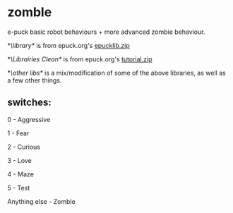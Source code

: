 zomble
======

e-puck basic robot behaviours + more advanced zombie behaviour.

**\library\**  is from epuck.org's [epucklib.zip](http://www.e-puck.org/index.php?option=com_phocadownload&view=file&id=43:epuck-library-compiled&Itemid=38)

**\Librairies Clean\**  is from epuck.org's  [tutorial.zip](http://www.e-puck.org/index.php?option=com_phocadownload&view=category&download=17:tutorial&id=5:tutorials&Itemid=38)

**\other libs\**  is a mix/modification of some of the above libraries, as well as a few other things.

switches:
---------

0 - Aggressive

1 - Fear

2 - Curious

3 - Love

4 - Maze

5 - Test

Anything else - Zomble
